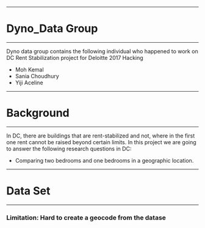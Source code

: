 ***
# Dyno_Data Group
***
Dyno data group contains the following individual who happened to work on DC Rent Stabilization project for Deloitte 2017 Hacking
* Moh Kemal
* Sania Choudhury
* Yiji Aceline

***
# Background
***
In DC, there are  buildings that are rent-stabilized and not, where in the first one rent cannot be raised beyond certain limits. In this project we are going to answer the following research questions in DC:
  * Comparing two bedrooms and one bedrooms in a geographic location.

***
# Data Set
***
### Limitation: Hard to create a geocode from the datase
###

